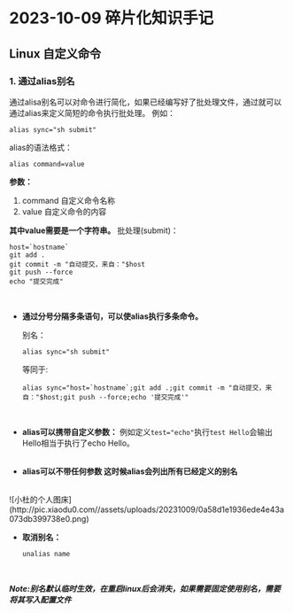 # 2023-10-09 碎片化知识手记

## Linux 自定义命令
### 1. 通过alias别名
通过alisa别名可以对命令进行简化，如果已经编写好了批处理文件，通过就可以通过alias来定义简短的命令执行批处理。
例如：
```shell
alias sync="sh submit"
```
alias的语法格式：

```shell
alias command=value
```
**参数：**
1. command 自定义命令名称
2. value 自定义命令的内容
   
**其中value需要是一个字符串。**
批处理(submit)：
```shell
host=`hostname`
git add .
git commit -m "自动提交，来自："$host
git push --force
echo "提交完成"
```
<br>

* **通过分号分隔多条语句，可以使alias执行多条命令。**

   别名：
   ```
   alias sync="sh submit"
   ```
    等同于:
    ```shell
    alias sync="host=`hostname`;git add .;git commit -m "自动提交，来自："$host;git push --force;echo '提交完成'"
    ```
<br>

* **alias可以携带自定义参数：**
    例如定义`test="echo"`执行`test Hello`会输出Hello相当于执行了echo Hello。  
    <br>

* **alias可以不带任何参数 这时候alias会列出所有已经定义的别名**
<br>
    ![小杜的个人图床](http://pic.xiaodu0.com//assets/uploads/20231009/0a58d1e1936ede4e43a073db399738e0.png)
<br>

* **取消别名：**
    ```shell
    unalias name
    ```
<br>

***Note:别名默认临时生效，在重启linux后会消失，如果需要固定使用别名，需要将其写入配置文件***

<br>

